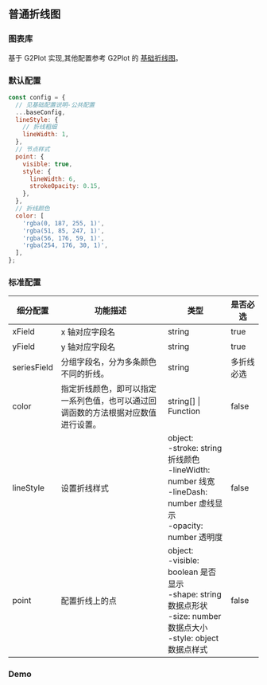 ## 普通折线图

### 图表库

基于 G2Plot 实现,其他配置参考 G2Plot 的 <a href="https://g2plot.antv.vision/zh/examples/line/basic/API">基础折线图</a>。

### 默认配置

```js
const config = {
  // 见基础配置说明-公共配置
  ...baseConfig,
  lineStyle: {
    // 折线粗细
    lineWidth: 1,
  },
  // 节点样式
  point: {
    visible: true,
    style: {
      lineWidth: 6,
      strokeOpacity: 0.15,
    },
  },
  // 折线颜色
  color: [
    'rgba(0, 187, 255, 1)',
    'rgba(51, 85, 247, 1)',
    'rgba(56, 176, 59, 1)',
    'rgba(254, 176, 30, 1)',
  ],
};
```

### 标准配置

| 细分配置    | 功能描述                                                                           | 类型                                                                                                                                | 是否必选   |
| ----------- | ---------------------------------------------------------------------------------- | ----------------------------------------------------------------------------------------------------------------------------------- | ---------- |
| xField      | x 轴对应字段名                                                                     | string                                                                                                                              | true       |
| yField      | y 轴对应字段名                                                                     | string                                                                                                                              | true       |
| seriesField | 分组字段名，分为多条颜色不同的折线。                                               | string                                                                                                                              | 多折线必选 |
| color       | 指定折线颜色，即可以指定一系列色值，也可以通过回调函数的方法根据对应数值进行设置。 | string[] \| Function                                                                                                                | false      |
| lineStyle   | 设置折线样式                                                                       | object:<br/> -stroke: string 折线颜色<br/> -lineWidth: number 线宽<br/> -lineDash: number 虚线显示<br/> -opacity: number 透明度     | false      |
| point       | 配置折线上的点                                                                     | object:<br/> -visible: boolean 是否显示<br/> -shape: string 数据点形状<br/> -size: number 数据点大小<br/> -style: object 数据点样式 | false      |

### Demo

<code src="./base.tsx">
